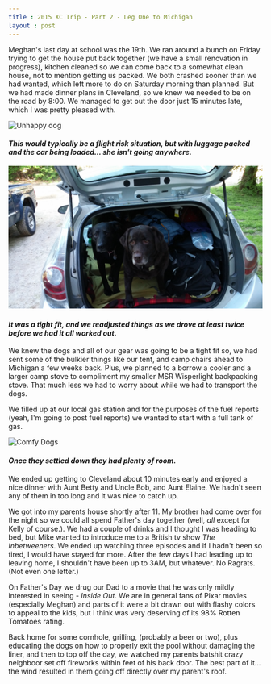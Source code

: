 ```yaml
---
title : 2015 XC Trip - Part 2 - Leg One to Michigan
layout : post
---
```


Meghan\'s last day at school was the 19th.  We ran around a bunch on Friday trying to get the house put back together (we have a small renovation in progress), kitchen cleaned so we can come back to a somewhat clean house, not to mention getting us packed.  We both crashed sooner than we had wanted, which left more to do on Saturday morning than planned.  But we had made dinner plans in Cleveland, so we knew we needed to be on the road by 8:00.  We managed to get out the door just 15 minutes late, which I was pretty pleased with.

<img src="/assets/xc2015/scareddog.jpg" class="img-responsive" alt="Unhappy dog">
<h4><div class="small text-center"><em>This would typically be a flight risk situation, but with luggage packed and the car being loaded... she isn't going anywhere.</em></div></h4>

<img src="/assets/xc2015/loadedcar.jpg" class="img-responsive" alt="Filled up car with dogs">
<h4><div class="small text-center"><em>It was a tight fit, and we readjusted things as we drove at least twice before we had it all worked out.</em></div></h4>

We knew the dogs and all of our gear was going to be a tight fit so, we had sent some of the bulkier things like our tent, and camp chairs ahead to Michigan a few weeks back.  Plus, we planned to a borrow a cooler and a larger camp stove to compliment my smaller MSR Wisperlight backpacking stove.  That much less we had to worry about while we had to transport the dogs. 

We filled up at our local gas station and for the purposes of the fuel reports (yeah, I'm going to post fuel reports) we wanted to start with a full tank of gas.

<img src="/assets/xc2015/sleepydogs.jpg" class="img-responsive" alt="Comfy Dogs">
<h4><div class="small text-center"><em>Once they settled down they had plenty of room.</em></div></h4>

We ended up getting to Cleveland about 10 minutes early and enjoyed a nice dinner with Aunt Betty and Uncle Bob, and Aunt Elaine.  We hadn't seen any of them in too long and it was nice to catch up. 

We got into my parents house shortly after 11.  My brother had come over for the night so we could all spend Father\'s day together (well, _all_ except for Kelly of course.).  We had a couple of drinks and I thought I was heading to bed, but Mike wanted to introduce me to a British tv show _The Inbetweeners_.  We ended up watching three episodes and if I hadn't been so tired, I would have stayed for more.  After the few days I had leading up to leaving home, I shouldn't have been up to 3AM, but whatever.  No Ragrats.  (Not even one letter.)

On Father's Day we drug our Dad to a movie that he was only mildly interested in seeing - _Inside Out_.  We are in general fans of Pixar movies (especially Meghan) and parts of it were a bit drawn out with flashy colors to appeal to the kids, but I think was very deserving of its 98% Rotten Tomatoes rating.

Back home for some cornhole, grilling, (probably a beer or two), plus educating the dogs on how to properly exit the pool without damaging the liner, and then to top off the day, we watched my parents batshit crazy neighboor set off fireworks within feet of his back door.  The best part of it... the wind resulted in them going off directly over my parent\'s roof.

